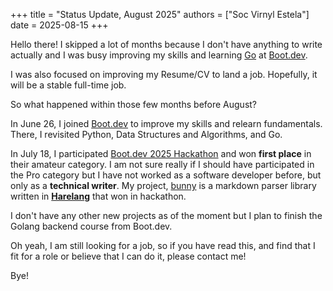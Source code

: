 +++
title = "Status Update, August 2025"
authors = ["Soc Virnyl Estela"]
date = 2025-08-15
+++

Hello there! I skipped a lot of months because I don't have anything to write actually
and I was busy improving my skills and learning [Go](https://go.dev) at [Boot.dev](https://boot.dev).


I was also focused on improving my Resume/CV to land a job. Hopefully, it will be a stable
full-time job.

So what happened within those few months before August?

In June 26, I joined [Boot.dev](https://boot.dev) to improve my skills and relearn
fundamentals. There, I revisited Python, Data Structures and Algorithms, and Go.

In July 18, I participated [Boot.dev 2025 Hackathon](https://blog.boot.dev/news/hackathon-2025/) and won **first place**
in their amateur category. I am not sure really if I should have participated in the Pro category but I have
not worked as a software developer before, but only as a **technical writer**. My project, [bunny](https://github.com/uncomfyhalomacro/bunny)
is a markdown parser library written in [**Harelang**](https://harelang.org) that won in hackathon.

I don't have any other new projects as of the moment but I plan to finish the Golang backend course
from Boot.dev.

Oh yeah, I am still looking for a job, so if you have read this, and find that I fit for a role or believe
that I can do it, please contact me!

Bye!
